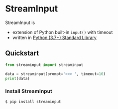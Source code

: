 # StreamInput

StreamInput is

* extension of Python built-in `input()` with timeout
* written in [Python (3.7+) Standard Library](https://docs.python.org/3.7/library/)



## Quickstart

```python
from streaminput import streaminput

data = streaminput(prompt='>>> ', timeout=10)
print(data)
```



### Install StreamInput

```bash
$ pip install streaminput
```

